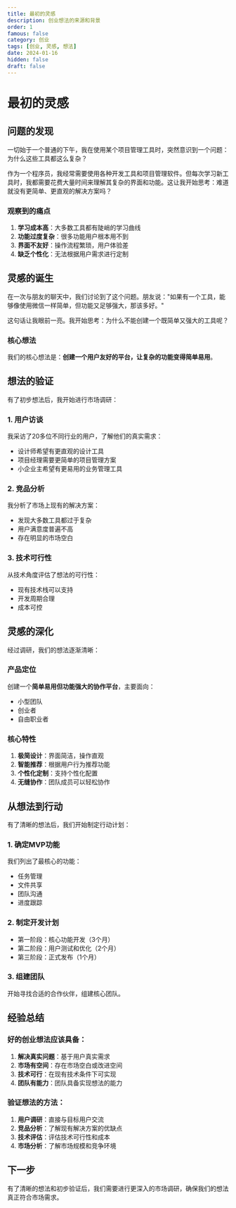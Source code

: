 ```yaml
---
title: 最初的灵感
description: 创业想法的来源和背景
order: 1
famous: false
category: 创业
tags: [创业, 灵感, 想法]
date: 2024-01-16
hidden: false
draft: false
---
```


# 最初的灵感

## 问题的发现

一切始于一个普通的下午，我在使用某个项目管理工具时，突然意识到一个问题：为什么这些工具都这么复杂？

作为一个程序员，我经常需要使用各种开发工具和项目管理软件。但每次学习新工具时，我都需要花费大量时间来理解其复杂的界面和功能。这让我开始思考：难道就没有更简单、更直观的解决方案吗？

### 观察到的痛点

1. **学习成本高**：大多数工具都有陡峭的学习曲线
2. **功能过度复杂**：很多功能用户根本用不到
3. **界面不友好**：操作流程繁琐，用户体验差
4. **缺乏个性化**：无法根据用户需求进行定制

## 灵感的诞生

在一次与朋友的聊天中，我们讨论到了这个问题。朋友说："如果有一个工具，能够像使用微信一样简单，但功能又足够强大，那该多好。"

这句话让我眼前一亮。我开始思考：为什么不能创建一个既简单又强大的工具呢？

### 核心想法

我们的核心想法是：**创建一个用户友好的平台，让复杂的功能变得简单易用**。

## 想法的验证

有了初步想法后，我开始进行市场调研：

### 1. 用户访谈

我采访了20多位不同行业的用户，了解他们的真实需求：
- 设计师希望有更直观的设计工具
- 项目经理需要更简单的项目管理方案
- 小企业主希望有更易用的业务管理工具

### 2. 竞品分析

我分析了市场上现有的解决方案：
- 发现大多数工具都过于复杂
- 用户满意度普遍不高
- 存在明显的市场空白

### 3. 技术可行性

从技术角度评估了想法的可行性：
- 现有技术栈可以支持
- 开发周期合理
- 成本可控

## 灵感的深化

经过调研，我们的想法逐渐清晰：

### 产品定位

创建一个**简单易用但功能强大的协作平台**，主要面向：
- 小型团队
- 创业者
- 自由职业者

### 核心特性

1. **极简设计**：界面简洁，操作直观
2. **智能推荐**：根据用户行为推荐功能
3. **个性化定制**：支持个性化配置
4. **无缝协作**：团队成员可以轻松协作

## 从想法到行动

有了清晰的想法后，我们开始制定行动计划：

### 1. 确定MVP功能

我们列出了最核心的功能：
- 任务管理
- 文件共享
- 团队沟通
- 进度跟踪

### 2. 制定开发计划

- 第一阶段：核心功能开发（3个月）
- 第二阶段：用户测试和优化（2个月）
- 第三阶段：正式发布（1个月）

### 3. 组建团队

开始寻找合适的合作伙伴，组建核心团队。

## 经验总结

### 好的创业想法应该具备：

1. **解决真实问题**：基于用户真实需求
2. **市场有空间**：存在市场空白或改进空间
3. **技术可行**：在现有技术条件下可实现
4. **团队有能力**：团队具备实现想法的能力

### 验证想法的方法：

1. **用户调研**：直接与目标用户交流
2. **竞品分析**：了解现有解决方案的优缺点
3. **技术评估**：评估技术可行性和成本
4. **市场分析**：了解市场规模和竞争环境

## 下一步

有了清晰的想法和初步验证后，我们需要进行更深入的市场调研，确保我们的想法真正符合市场需求。 